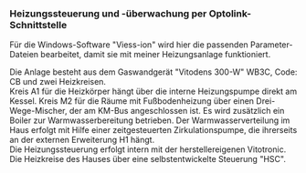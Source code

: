 ### Heizungssteuerung und -überwachung per Optolink-Schnittstelle
Für die Windows-Software "Viess-ion" wird hier die passenden Parameter-Dateien bearbeitet, damit sie mit meiner Heizungsanlage  funktioniert. <p>
Die Anlage besteht aus dem Gaswandgerät "Vitodens 300-W" WB3C, Code: CB und zwei Heizkreisen. <br>
Kreis A1 für die Heizkörper hängt über die interne Heizungspumpe direkt am Kessel. Kreis M2 für die Räume mit Fußbodenheizung über einen Drei-Wege-Mischer, der am KM-Bus angeschlossen ist. Es wird zusätzlich ein Boiler zur Warmwasserbereitung betrieben. Der Warmwasserverteilung im Haus erfolgt mit Hilfe einer zeitgesteuerten Zirkulationspumpe, die ihrerseits an der externen Erweiterung H1 hängt.<br>
Die Heizungssteuerung erfolgt intern mit der herstellereigenen Vitotronic. Die Heizkreise des Hauses über eine selbstentwickelte Steuerung "HSC".
